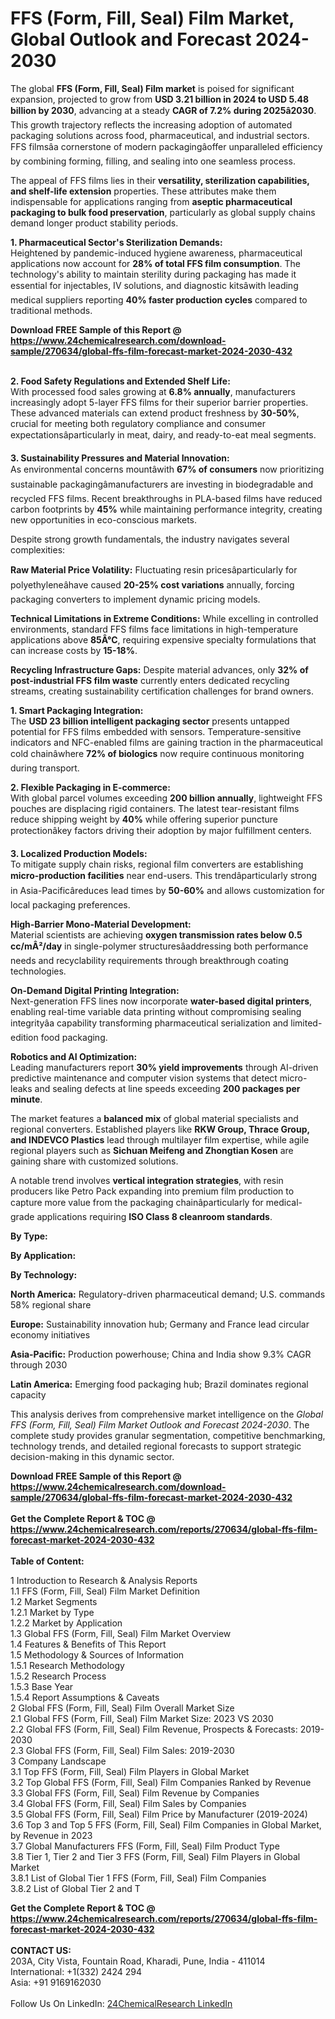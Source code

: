 <h1>FFS (Form, Fill, Seal) Film Market, Global Outlook and Forecast 2024-2030</h1><p>The global <strong>FFS (Form, Fill, Seal) Film market</strong> is poised for significant expansion, projected to grow from <strong>USD 3.21 billion in 2024 to USD 5.48 billion by 2030</strong>, advancing at a steady <strong>CAGR of 7.2% during 2025â2030</strong>. This growth trajectory reflects the increasing adoption of automated packaging solutions across food, pharmaceutical, and industrial sectors. FFS filmsâa cornerstone of modern packagingâoffer unparalleled efficiency by combining forming, filling, and sealing into one seamless process.</p><p>The appeal of FFS films lies in their <strong>versatility, sterilization capabilities, and shelf-life extension</strong> properties. These attributes make them indispensable for applications ranging from <strong>aseptic pharmaceutical packaging to bulk food preservation</strong>, particularly as global supply chains demand longer product stability periods.</p><p><strong>1. Pharmaceutical Sector's Sterilization Demands:</strong><br>
Heightened by pandemic-induced hygiene awareness, pharmaceutical applications now account for <strong>28% of total FFS film consumption</strong>. The technology's ability to maintain sterility during packaging has made it essential for injectables, IV solutions, and diagnostic kitsâwith leading medical suppliers reporting <strong>40% faster production cycles</strong> compared to traditional methods.</p><div><b>Download FREE Sample of this Report @ 
            <a href="https://www.24chemicalresearch.com/download-sample/270634/global-ffs-film-forecast-market-2024-2030-432">
            https://www.24chemicalresearch.com/download-sample/270634/global-ffs-film-forecast-market-2024-2030-432</a></b></div><br><p><strong>2. Food Safety Regulations and Extended Shelf Life:</strong><br>
With processed food sales growing at <strong>6.8% annually</strong>, manufacturers increasingly adopt 5-layer FFS films for their superior barrier properties. These advanced materials can extend product freshness by <strong>30-50%</strong>, crucial for meeting both regulatory compliance and consumer expectationsâparticularly in meat, dairy, and ready-to-eat meal segments.</p><p><strong>3. Sustainability Pressures and Material Innovation:</strong><br>
As environmental concerns mountâwith <strong>67% of consumers</strong> now prioritizing sustainable packagingâmanufacturers are investing in biodegradable and recycled FFS films. Recent breakthroughs in PLA-based films have reduced carbon footprints by <strong>45%</strong> while maintaining performance integrity, creating new opportunities in eco-conscious markets.</p><p>Despite strong growth fundamentals, the industry navigates several complexities:</p><p><strong>Raw Material Price Volatility:</strong> Fluctuating resin pricesâparticularly for polyethyleneâhave caused <strong>20-25% cost variations</strong> annually, forcing packaging converters to implement dynamic pricing models.</p><p><strong>Technical Limitations in Extreme Conditions:</strong> While excelling in controlled environments, standard FFS films face limitations in high-temperature applications above <strong>85Â°C</strong>, requiring expensive specialty formulations that can increase costs by <strong>15-18%</strong>.</p><p><strong>Recycling Infrastructure Gaps:</strong> Despite material advances, only <strong>32% of post-industrial FFS film waste</strong> currently enters dedicated recycling streams, creating sustainability certification challenges for brand owners.</p><p><strong>1. Smart Packaging Integration:</strong><br>
The <strong>USD 23 billion intelligent packaging sector</strong> presents untapped potential for FFS films embedded with sensors. Temperature-sensitive indicators and NFC-enabled films are gaining traction in the pharmaceutical cold chainâwhere <strong>72% of biologics</strong> now require continuous monitoring during transport.</p><p><strong>2. Flexible Packaging in E-commerce:</strong><br>
With global parcel volumes exceeding <strong>200 billion annually</strong>, lightweight FFS pouches are displacing rigid containers. The latest tear-resistant films reduce shipping weight by <strong>40%</strong> while offering superior puncture protectionâkey factors driving their adoption by major fulfillment centers.</p><p><strong>3. Localized Production Models:</strong><br>
To mitigate supply chain risks, regional film converters are establishing <strong>micro-production facilities</strong> near end-users. This trendâparticularly strong in Asia-Pacificâreduces lead times by <strong>50-60%</strong> and allows customization for local packaging preferences.</p><p><strong>High-Barrier Mono-Material Development:</strong><br>
	Material scientists are achieving <strong>oxygen transmission rates below 0.5 cc/mÂ²/day</strong> in single-polymer structuresâaddressing both performance needs and recyclability requirements through breakthrough coating technologies.</p><p><strong>On-Demand Digital Printing Integration:</strong><br>
	Next-generation FFS lines now incorporate <strong>water-based digital printers</strong>, enabling real-time variable data printing without compromising sealing integrityâa capability transforming pharmaceutical serialization and limited-edition food packaging.</p><p><strong>Robotics and AI Optimization:</strong><br>
	Leading manufacturers report <strong>30% yield improvements</strong> through AI-driven predictive maintenance and computer vision systems that detect micro-leaks and sealing defects at line speeds exceeding <strong>200 packages per minute</strong>.</p><p>The market features a <strong>balanced mix</strong> of global material specialists and regional converters. Established players like <strong>RKW Group, Thrace Group, and INDEVCO Plastics</strong> lead through multilayer film expertise, while agile regional players such as <strong>Sichuan Meifeng and Zhongtian Kosen</strong> are gaining share with customized solutions.</p><p>A notable trend involves <strong>vertical integration strategies</strong>, with resin producers like Petro Pack expanding into premium film production to capture more value from the packaging chainâparticularly for medical-grade applications requiring <strong>ISO Class 8 cleanroom standards</strong>.</p><p><strong>By Type:</strong></p><p><strong>By Application:</strong></p><p><strong>By Technology:</strong></p><p><strong>North America:</strong> Regulatory-driven pharmaceutical demand; U.S. commands 58% regional share</p><p><strong>Europe:</strong> Sustainability innovation hub; Germany and France lead circular economy initiatives</p><p><strong>Asia-Pacific:</strong> Production powerhouse; China and India show 9.3% CAGR through 2030</p><p><strong>Latin America:</strong> Emerging food packaging hub; Brazil dominates regional capacity</p><p>This analysis derives from comprehensive market intelligence on the <em>Global FFS (Form, Fill, Seal) Film Market Outlook and Forecast 2024-2030</em>. The complete study provides granular segmentation, competitive benchmarking, technology trends, and detailed regional forecasts to support strategic decision-making in this dynamic sector.</p><div><b>Download FREE Sample of this Report @ 
            <a href="https://www.24chemicalresearch.com/download-sample/270634/global-ffs-film-forecast-market-2024-2030-432">
            https://www.24chemicalresearch.com/download-sample/270634/global-ffs-film-forecast-market-2024-2030-432</a></b></div><br><div><b>Get the Complete Report & TOC @ 
            <a href="https://www.24chemicalresearch.com/reports/270634/global-ffs-film-forecast-market-2024-2030-432">
            https://www.24chemicalresearch.com/reports/270634/global-ffs-film-forecast-market-2024-2030-432</a></b></div><br>
            <b>Table of Content:</b><p>1 Introduction to Research & Analysis Reports<br />
    1.1 FFS (Form, Fill, Seal) Film Market Definition<br />
    1.2 Market Segments<br />
        1.2.1 Market by Type<br />
        1.2.2 Market by Application<br />
    1.3 Global FFS (Form, Fill, Seal) Film Market Overview<br />
    1.4 Features & Benefits of This Report<br />
    1.5 Methodology & Sources of Information<br />
        1.5.1 Research Methodology<br />
        1.5.2 Research Process<br />
        1.5.3 Base Year<br />
        1.5.4 Report Assumptions & Caveats<br />
2 Global FFS (Form, Fill, Seal) Film Overall Market Size<br />
    2.1 Global FFS (Form, Fill, Seal) Film Market Size: 2023 VS 2030<br />
    2.2 Global FFS (Form, Fill, Seal) Film Revenue, Prospects & Forecasts: 2019-2030<br />
    2.3 Global FFS (Form, Fill, Seal) Film Sales: 2019-2030<br />
3 Company Landscape<br />
    3.1 Top FFS (Form, Fill, Seal) Film Players in Global Market<br />
    3.2 Top Global FFS (Form, Fill, Seal) Film Companies Ranked by Revenue<br />
    3.3 Global FFS (Form, Fill, Seal) Film Revenue by Companies<br />
    3.4 Global FFS (Form, Fill, Seal) Film Sales by Companies<br />
    3.5 Global FFS (Form, Fill, Seal) Film Price by Manufacturer (2019-2024)<br />
    3.6 Top 3 and Top 5 FFS (Form, Fill, Seal) Film Companies in Global Market, by Revenue in 2023<br />
    3.7 Global Manufacturers FFS (Form, Fill, Seal) Film Product Type<br />
    3.8 Tier 1, Tier 2 and Tier 3 FFS (Form, Fill, Seal) Film Players in Global Market<br />
        3.8.1 List of Global Tier 1 FFS (Form, Fill, Seal) Film Companies<br />
        3.8.2 List of Global Tier 2 and T</p><div><b>Get the Complete Report & TOC @ 
            <a href="https://www.24chemicalresearch.com/reports/270634/global-ffs-film-forecast-market-2024-2030-432">
            https://www.24chemicalresearch.com/reports/270634/global-ffs-film-forecast-market-2024-2030-432</a></b></div><br><b>CONTACT US:</b><br>
            203A, City Vista, Fountain Road, Kharadi, Pune, India - 411014<br>
            International: +1(332) 2424 294<br>
            Asia: +91 9169162030 <br><br>
            Follow Us On LinkedIn: <a href="https://www.linkedin.com/company/24chemicalresearch/">24ChemicalResearch LinkedIn</a>